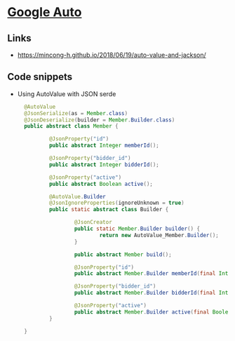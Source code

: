 # [Google Auto](https://github.com/google/auto)

## Links

- <https://mincong-h.github.io/2018/06/19/auto-value-and-jackson/>

## Code snippets

- Using AutoValue with JSON serde

  ```java
	@AutoValue
	@JsonSerialize(as = Member.class)
	@JsonDeserialize(builder = Member.Builder.class)
	public abstract class Member {

			@JsonProperty("id")
			public abstract Integer memberId();

			@JsonProperty("bidder_id")
			public abstract Integer bidderId();

			@JsonProperty("active")
			public abstract Boolean active();

			@AutoValue.Builder
			@JsonIgnoreProperties(ignoreUnknown = true)
			public static abstract class Builder {

					@JsonCreator
					public static Member.Builder builder() {
							return new AutoValue_Member.Builder();
					}

					public abstract Member build();

					@JsonProperty("id")
					public abstract Member.Builder memberId(final Integer memberId);

					@JsonProperty("bidder_id")
					public abstract Member.Builder bidderId(final Integer bidderId);

					@JsonProperty("active")
					public abstract Member.Builder active(final Boolean active);
			}

	}
  ```


